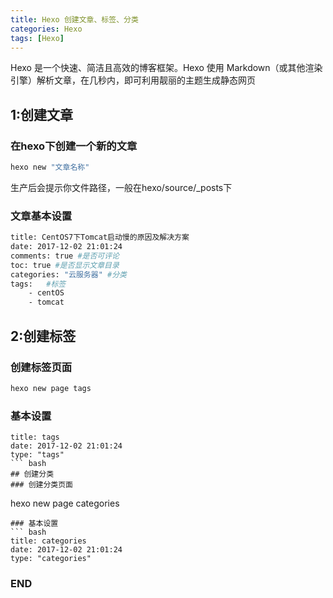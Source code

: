 ```yaml
---
title: Hexo 创建文章、标签、分类
categories: Hexo
tags: [Hexo]
---
```

Hexo 是一个快速、简洁且高效的博客框架。Hexo 使用 Markdown（或其他渲染引擎）解析文章，在几秒内，即可利用靓丽的主题生成静态网页

## 1:创建文章

### 在hexo下创建一个新的文章
``` bash
hexo new "文章名称"
```

生产后会提示你文件路径，一般在hexo/source/_posts下

### 文章基本设置
``` bash
title: CentOS7下Tomcat启动慢的原因及解决方案
date: 2017-12-02 21:01:24
comments: true #是否可评论
toc: true #是否显示文章目录
categories: "云服务器" #分类
tags:   #标签
	- centOS
	- tomcat
```
## 2:创建标签
### 创建标签页面
``` bash
hexo new page tags
```
### 基本设置
```
title: tags
date: 2017-12-02 21:01:24
type: "tags"
``` bash
## 创建分类
### 创建分类页面
```
hexo new page categories
```
### 基本设置
``` bash
title: categories
date: 2017-12-02 21:01:24
type: "categories"
```

### END